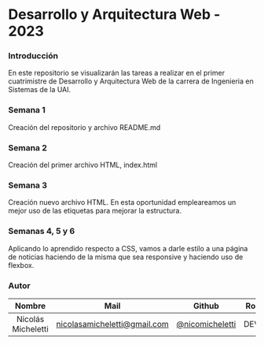 # Desarrollo y Arquitectura Web - 2023

### Introducción
En este repositorio se visualizarán las tareas a realizar en el primer cuatrimistre de Desarrollo y Arquitectura Web de la carrera de Ingenieria en Sistemas de la UAI.

### Semana 1
Creación del repositorio y archivo README.md

### Semana 2
Creación del primer archivo HTML, index.html

### Semana 3
Creación nuevo archivo HTML. En esta oportunidad empleareamos un mejor uso de las etiquetas para mejorar la estructura.

### Semanas 4, 5 y 6
Aplicando lo aprendido respecto a CSS, vamos a darle estilo a una página de noticias haciendo de la misma que sea responsive y haciendo uso de flexbox.

### Autor

 Nombre  | Mail | Github | Rol
| :-----: | :-----: | :-----: | :-----: |
| Nicolás Micheletti | nicolasamicheletti@gmail.com | [@nicomicheletti](https://github.com/nicomicheletti) | DEV
